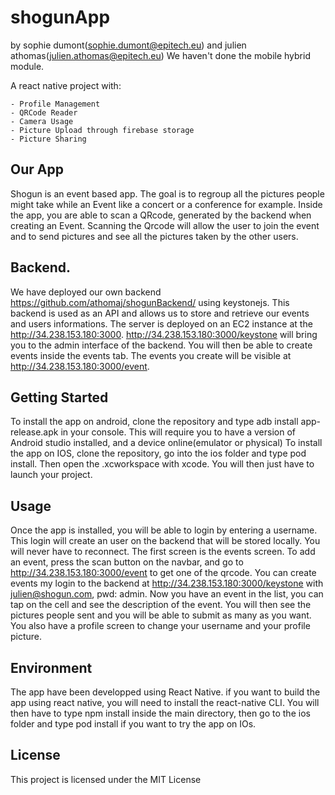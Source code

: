 # shogunApp
by sophie dumont(sophie.dumont@epitech.eu) and julien athomas(julien.athomas@epitech.eu)
We haven't done the mobile hybrid module.

A react native project with:
```
- Profile Management
- QRCode Reader
- Camera Usage
- Picture Upload through firebase storage
- Picture Sharing
```

## Our App

Shogun is an event based app. The goal is to regroup all the pictures people might take while an Event like a concert or a conference for example. Inside the app, you are able to scan a QRcode, generated by the backend when creating an Event. Scanning the Qrcode will allow the user to join the event and to send pictures and see all the pictures taken by the other users.

## Backend.

We have deployed our own backend https://github.com/athomaj/shogunBackend/ using keystonejs.
This backend is used as an API and allows us to store and retrieve our events and users informations.
The server is deployed on an EC2 instance at the http://34.238.153.180:3000.
http://34.238.153.180:3000/keystone will bring you to the admin interface of the backend. You will then be able to create events inside the events tab.
The events you create will be visible at http://34.238.153.180:3000/event.

## Getting Started

To install the app on android, clone the repository and type adb install app-release.apk in your console. This will require you to have a version of Android studio installed, and a device online(emulator or physical)
To install the app on IOS, clone the repository, go into the ios folder and type pod install. Then open the .xcworkspace with xcode. You will then just have to launch your project.

## Usage

Once the app is installed, you will be able to login by entering a username. This login will create an user on the backend that will be stored locally. You will never have to reconnect.
The first screen is the events screen. To add an event, press the scan button on the navbar, and go to http://34.238.153.180:3000/event to get one of the qrcode.
You can create events my login to the backend at http://34.238.153.180:3000/keystone with julien@shogun.com, pwd: admin.
Now you have an event in the list, you can tap on the cell and see the description of the event. You will then see the pictures people sent and you will be able to submit as many as you want.
You also have a profile screen to change your username and your profile picture.

## Environment

The app have been developped using React Native.
if you want to build the app using react native, you will need to install the react-native CLI. You will then have to type npm install inside the main directory, then go to the ios folder and type pod install if you want to try the app on IOs.

## License

This project is licensed under the MIT License
